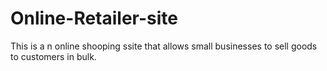 # Online-Retailer-site
This is a n online shooping ssite that allows small businesses to sell goods to customers in bulk.
